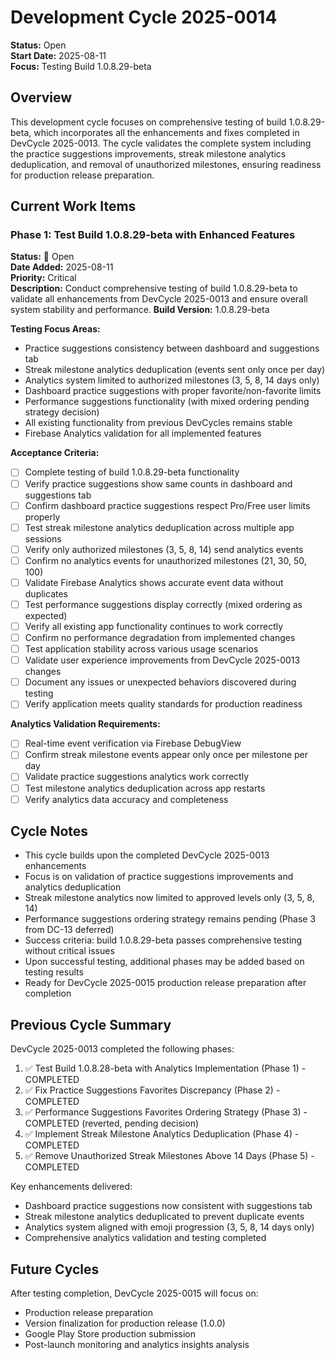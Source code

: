 # Development Cycle 2025-0014

**Status:** Open  
**Start Date:** 2025-08-11  
**Focus:** Testing Build 1.0.8.29-beta

## Overview

This development cycle focuses on comprehensive testing of build 1.0.8.29-beta, which incorporates all the enhancements and fixes completed in DevCycle 2025-0013. The cycle validates the complete system including the practice suggestions improvements, streak milestone analytics deduplication, and removal of unauthorized milestones, ensuring readiness for production release preparation.

## Current Work Items

### Phase 1: Test Build 1.0.8.29-beta with Enhanced Features
**Status:** 🎫 Open  
**Date Added:** 2025-08-11  
**Priority:** Critical  
**Description:** Conduct comprehensive testing of build 1.0.8.29-beta to validate all enhancements from DevCycle 2025-0013 and ensure overall system stability and performance.
**Build Version:** 1.0.8.29-beta

**Testing Focus Areas:**
- Practice suggestions consistency between dashboard and suggestions tab
- Streak milestone analytics deduplication (events sent only once per day)
- Analytics system limited to authorized milestones (3, 5, 8, 14 days only)
- Dashboard practice suggestions with proper favorite/non-favorite limits
- Performance suggestions functionality (with mixed ordering pending strategy decision)
- All existing functionality from previous DevCycles remains stable
- Firebase Analytics validation for all implemented features

**Acceptance Criteria:**
- [ ] Complete testing of build 1.0.8.29-beta functionality
- [ ] Verify practice suggestions show same counts in dashboard and suggestions tab
- [ ] Confirm dashboard practice suggestions respect Pro/Free user limits properly
- [ ] Test streak milestone analytics deduplication across multiple app sessions
- [ ] Verify only authorized milestones (3, 5, 8, 14) send analytics events
- [ ] Confirm no analytics events for unauthorized milestones (21, 30, 50, 100)
- [ ] Validate Firebase Analytics shows accurate event data without duplicates
- [ ] Test performance suggestions display correctly (mixed ordering as expected)
- [ ] Verify all existing app functionality continues to work correctly
- [ ] Confirm no performance degradation from implemented changes
- [ ] Test application stability across various usage scenarios
- [ ] Validate user experience improvements from DevCycle 2025-0013 changes
- [ ] Document any issues or unexpected behaviors discovered during testing
- [ ] Verify application meets quality standards for production readiness

**Analytics Validation Requirements:**
- [ ] Real-time event verification via Firebase DebugView
- [ ] Confirm streak milestone events appear only once per milestone per day
- [ ] Validate practice suggestions analytics work correctly
- [ ] Test milestone analytics deduplication across app restarts
- [ ] Verify analytics data accuracy and completeness

## Cycle Notes

- This cycle builds upon the completed DevCycle 2025-0013 enhancements
- Focus is on validation of practice suggestions improvements and analytics deduplication
- Streak milestone analytics now limited to approved levels only (3, 5, 8, 14)
- Performance suggestions ordering strategy remains pending (Phase 3 from DC-13 deferred)
- Success criteria: build 1.0.8.29-beta passes comprehensive testing without critical issues
- Upon successful testing, additional phases may be added based on testing results
- Ready for DevCycle 2025-0015 production release preparation after completion

## Previous Cycle Summary

DevCycle 2025-0013 completed the following phases:
1. ✅ Test Build 1.0.8.28-beta with Analytics Implementation (Phase 1) - COMPLETED
2. ✅ Fix Practice Suggestions Favorites Discrepancy (Phase 2) - COMPLETED  
3. ✅ Performance Suggestions Favorites Ordering Strategy (Phase 3) - COMPLETED (reverted, pending decision)
4. ✅ Implement Streak Milestone Analytics Deduplication (Phase 4) - COMPLETED
5. ✅ Remove Unauthorized Streak Milestones Above 14 Days (Phase 5) - COMPLETED

Key enhancements delivered:
- Dashboard practice suggestions now consistent with suggestions tab
- Streak milestone analytics deduplicated to prevent duplicate events
- Analytics system aligned with emoji progression (3, 5, 8, 14 days only)
- Comprehensive analytics validation and testing completed

## Future Cycles

After testing completion, DevCycle 2025-0015 will focus on:
- Production release preparation
- Version finalization for production release (1.0.0)
- Google Play Store production submission
- Post-launch monitoring and analytics insights analysis